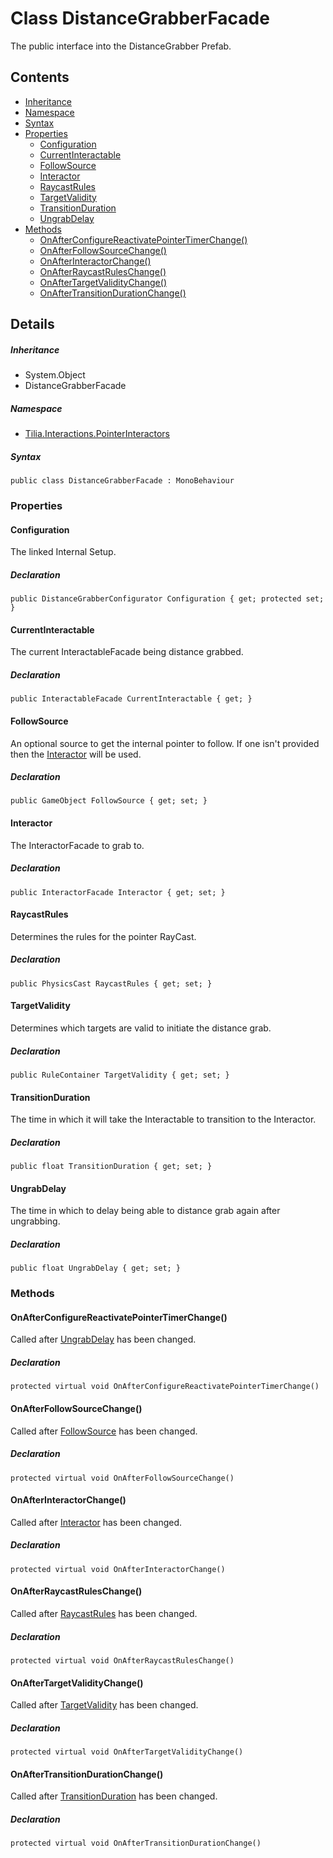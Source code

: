 # Class DistanceGrabberFacade

The public interface into the DistanceGrabber Prefab.

## Contents

* [Inheritance]
* [Namespace]
* [Syntax]
* [Properties]
  * [Configuration]
  * [CurrentInteractable]
  * [FollowSource]
  * [Interactor]
  * [RaycastRules]
  * [TargetValidity]
  * [TransitionDuration]
  * [UngrabDelay]
* [Methods]
  * [OnAfterConfigureReactivatePointerTimerChange()]
  * [OnAfterFollowSourceChange()]
  * [OnAfterInteractorChange()]
  * [OnAfterRaycastRulesChange()]
  * [OnAfterTargetValidityChange()]
  * [OnAfterTransitionDurationChange()]

## Details

##### Inheritance

* System.Object
* DistanceGrabberFacade

##### Namespace

* [Tilia.Interactions.PointerInteractors]

##### Syntax

```
public class DistanceGrabberFacade : MonoBehaviour
```

### Properties

#### Configuration

The linked Internal Setup.

##### Declaration

```
public DistanceGrabberConfigurator Configuration { get; protected set; }
```

#### CurrentInteractable

The current InteractableFacade being distance grabbed.

##### Declaration

```
public InteractableFacade CurrentInteractable { get; }
```

#### FollowSource

An optional source to get the internal pointer to follow. If one isn't provided then the [Interactor] will be used.

##### Declaration

```
public GameObject FollowSource { get; set; }
```

#### Interactor

The InteractorFacade to grab to.

##### Declaration

```
public InteractorFacade Interactor { get; set; }
```

#### RaycastRules

Determines the rules for the pointer RayCast.

##### Declaration

```
public PhysicsCast RaycastRules { get; set; }
```

#### TargetValidity

Determines which targets are valid to initiate the distance grab.

##### Declaration

```
public RuleContainer TargetValidity { get; set; }
```

#### TransitionDuration

The time in which it will take the Interactable to transition to the Interactor.

##### Declaration

```
public float TransitionDuration { get; set; }
```

#### UngrabDelay

The time in which to delay being able to distance grab again after ungrabbing.

##### Declaration

```
public float UngrabDelay { get; set; }
```

### Methods

#### OnAfterConfigureReactivatePointerTimerChange()

Called after [UngrabDelay] has been changed.

##### Declaration

```
protected virtual void OnAfterConfigureReactivatePointerTimerChange()
```

#### OnAfterFollowSourceChange()

Called after [FollowSource] has been changed.

##### Declaration

```
protected virtual void OnAfterFollowSourceChange()
```

#### OnAfterInteractorChange()

Called after [Interactor] has been changed.

##### Declaration

```
protected virtual void OnAfterInteractorChange()
```

#### OnAfterRaycastRulesChange()

Called after [RaycastRules] has been changed.

##### Declaration

```
protected virtual void OnAfterRaycastRulesChange()
```

#### OnAfterTargetValidityChange()

Called after [TargetValidity] has been changed.

##### Declaration

```
protected virtual void OnAfterTargetValidityChange()
```

#### OnAfterTransitionDurationChange()

Called after [TransitionDuration] has been changed.

##### Declaration

```
protected virtual void OnAfterTransitionDurationChange()
```

[Tilia.Interactions.PointerInteractors]: README.md
[DistanceGrabberConfigurator]: DistanceGrabberConfigurator.md
[Interactor]: DistanceGrabberFacade.md#Interactor
[UngrabDelay]: DistanceGrabberFacade.md#UngrabDelay
[FollowSource]: DistanceGrabberFacade.md#FollowSource
[Interactor]: DistanceGrabberFacade.md#Interactor
[RaycastRules]: DistanceGrabberFacade.md#RaycastRules
[TargetValidity]: DistanceGrabberFacade.md#TargetValidity
[TransitionDuration]: DistanceGrabberFacade.md#TransitionDuration
[Inheritance]: #Inheritance
[Namespace]: #Namespace
[Syntax]: #Syntax
[Properties]: #Properties
[Configuration]: #Configuration
[CurrentInteractable]: #CurrentInteractable
[FollowSource]: #FollowSource
[Interactor]: #Interactor
[RaycastRules]: #RaycastRules
[TargetValidity]: #TargetValidity
[TransitionDuration]: #TransitionDuration
[UngrabDelay]: #UngrabDelay
[Methods]: #Methods
[OnAfterConfigureReactivatePointerTimerChange()]: #OnAfterConfigureReactivatePointerTimerChange
[OnAfterFollowSourceChange()]: #OnAfterFollowSourceChange
[OnAfterInteractorChange()]: #OnAfterInteractorChange
[OnAfterRaycastRulesChange()]: #OnAfterRaycastRulesChange
[OnAfterTargetValidityChange()]: #OnAfterTargetValidityChange
[OnAfterTransitionDurationChange()]: #OnAfterTransitionDurationChange
